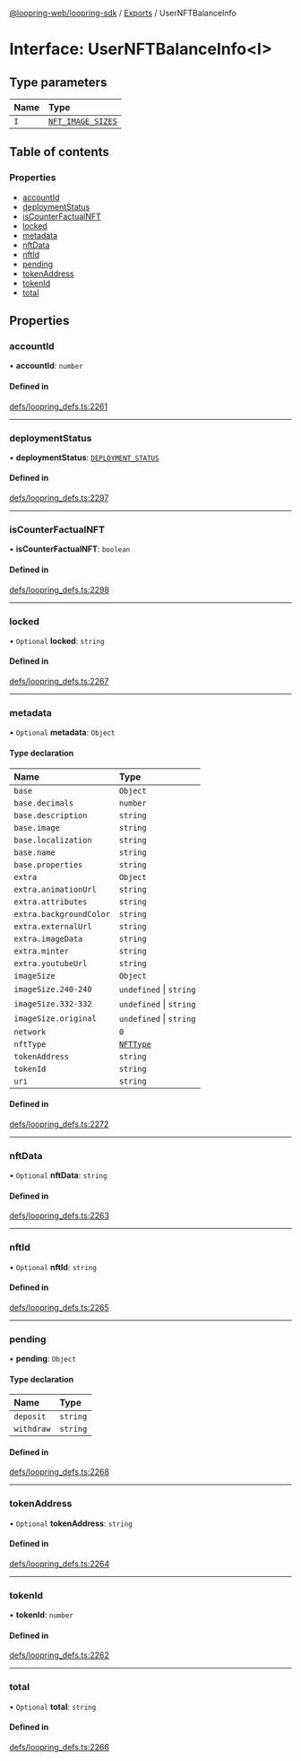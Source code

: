 [@loopring-web/loopring-sdk](../README.md) / [Exports](../modules.md) / UserNFTBalanceInfo

# Interface: UserNFTBalanceInfo<I\>

## Type parameters

| Name | Type |
| :------ | :------ |
| `I` | [`NFT_IMAGE_SIZES`](../enums/NFT_IMAGE_SIZES.md) |

## Table of contents

### Properties

- [accountId](UserNFTBalanceInfo.md#accountid)
- [deploymentStatus](UserNFTBalanceInfo.md#deploymentstatus)
- [isCounterFactualNFT](UserNFTBalanceInfo.md#iscounterfactualnft)
- [locked](UserNFTBalanceInfo.md#locked)
- [metadata](UserNFTBalanceInfo.md#metadata)
- [nftData](UserNFTBalanceInfo.md#nftdata)
- [nftId](UserNFTBalanceInfo.md#nftid)
- [pending](UserNFTBalanceInfo.md#pending)
- [tokenAddress](UserNFTBalanceInfo.md#tokenaddress)
- [tokenId](UserNFTBalanceInfo.md#tokenid)
- [total](UserNFTBalanceInfo.md#total)

## Properties

### accountId

• **accountId**: `number`

#### Defined in

[defs/loopring_defs.ts:2261](https://github.com/Loopring/loopring_sdk/blob/edf273a/src/defs/loopring_defs.ts#L2261)

___

### deploymentStatus

• **deploymentStatus**: [`DEPLOYMENT_STATUS`](../enums/DEPLOYMENT_STATUS.md)

#### Defined in

[defs/loopring_defs.ts:2297](https://github.com/Loopring/loopring_sdk/blob/edf273a/src/defs/loopring_defs.ts#L2297)

___

### isCounterFactualNFT

• **isCounterFactualNFT**: `boolean`

#### Defined in

[defs/loopring_defs.ts:2298](https://github.com/Loopring/loopring_sdk/blob/edf273a/src/defs/loopring_defs.ts#L2298)

___

### locked

• `Optional` **locked**: `string`

#### Defined in

[defs/loopring_defs.ts:2267](https://github.com/Loopring/loopring_sdk/blob/edf273a/src/defs/loopring_defs.ts#L2267)

___

### metadata

• `Optional` **metadata**: `Object`

#### Type declaration

| Name | Type |
| :------ | :------ |
| `base` | `Object` |
| `base.decimals` | `number` |
| `base.description` | `string` |
| `base.image` | `string` |
| `base.localization` | `string` |
| `base.name` | `string` |
| `base.properties` | `string` |
| `extra` | `Object` |
| `extra.animationUrl` | `string` |
| `extra.attributes` | `string` |
| `extra.backgroundColor` | `string` |
| `extra.externalUrl` | `string` |
| `extra.imageData` | `string` |
| `extra.minter` | `string` |
| `extra.youtubeUrl` | `string` |
| `imageSize` | `Object` |
| `imageSize.240-240` | `undefined` \| `string` |
| `imageSize.332-332` | `undefined` \| `string` |
| `imageSize.original` | `undefined` \| `string` |
| `network` | ``0`` |
| `nftType` | [`NFTType`](../enums/NFTType.md) |
| `tokenAddress` | `string` |
| `tokenId` | `string` |
| `uri` | `string` |

#### Defined in

[defs/loopring_defs.ts:2272](https://github.com/Loopring/loopring_sdk/blob/edf273a/src/defs/loopring_defs.ts#L2272)

___

### nftData

• `Optional` **nftData**: `string`

#### Defined in

[defs/loopring_defs.ts:2263](https://github.com/Loopring/loopring_sdk/blob/edf273a/src/defs/loopring_defs.ts#L2263)

___

### nftId

• `Optional` **nftId**: `string`

#### Defined in

[defs/loopring_defs.ts:2265](https://github.com/Loopring/loopring_sdk/blob/edf273a/src/defs/loopring_defs.ts#L2265)

___

### pending

• **pending**: `Object`

#### Type declaration

| Name | Type |
| :------ | :------ |
| `deposit` | `string` |
| `withdraw` | `string` |

#### Defined in

[defs/loopring_defs.ts:2268](https://github.com/Loopring/loopring_sdk/blob/edf273a/src/defs/loopring_defs.ts#L2268)

___

### tokenAddress

• `Optional` **tokenAddress**: `string`

#### Defined in

[defs/loopring_defs.ts:2264](https://github.com/Loopring/loopring_sdk/blob/edf273a/src/defs/loopring_defs.ts#L2264)

___

### tokenId

• **tokenId**: `number`

#### Defined in

[defs/loopring_defs.ts:2262](https://github.com/Loopring/loopring_sdk/blob/edf273a/src/defs/loopring_defs.ts#L2262)

___

### total

• `Optional` **total**: `string`

#### Defined in

[defs/loopring_defs.ts:2266](https://github.com/Loopring/loopring_sdk/blob/edf273a/src/defs/loopring_defs.ts#L2266)
